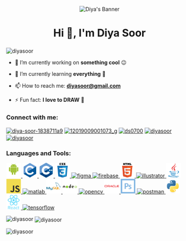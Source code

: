 <p align="center">
<img width="700" height="200" src="https://i.pinimg.com/originals/a0/e4/82/a0e48255ce8d676347e146cacae79998.gif" alt="Diya's Banner">
</p>

<h1 align="center">Hi 👋, I'm Diya Soor</h1>
<h3 align="center"></h3>

<p align="left"> <img src="https://komarev.com/ghpvc/?username=diyasoor&label=Profile%20views&color=0e75b6&style=flat" alt="diyasoor" /> </p>

- 🔭 I’m currently working on **something cool** 😉

- 🌱 I’m currently learning **everything** 🤣

- 📫 How to reach me: **diyasoor@gmail.com**

- ⚡ Fun fact: **I love to DRAW** 🎨

<h3 align="left">Connect with me:</h3>
<p align="left">
<a href="https://linkedin.com/in/diya-soor-1838711a9" target="blank"><img align="center" src="https://raw.githubusercontent.com/rahuldkjain/github-profile-readme-generator/master/src/images/icons/Social/linked-in-alt.svg" alt="diya-soor-1838711a9" height="30" width="40" /></a>
<a href="https://www.hackerrank.com/12019009001073_g" target="blank"><img align="center" src="https://raw.githubusercontent.com/rahuldkjain/github-profile-readme-generator/master/src/images/icons/Social/hackerrank.svg" alt="12019009001073_g" height="30" width="40" /></a>
<a href="https://www.leetcode.com/ds0700" target="blank"><img align="center" src="https://leetcode.com/static/images/LeetCode_logo.png" alt="ds0700" height="43" width="40" /></a>
<a href="https://www.codingninjas.com/codestudio/profile/1f04773b-d74c-4499-9aa7-0e8317d9dbda" target="blank"><img align="center" src="https://t2.gstatic.com/faviconV2?client=SOCIAL&type=FAVICON&fallback_opts=TYPE,SIZE,URL&url=http://www.codingninjas.com&size=16" alt="diyasoor" height="30" width="30" /></a>
<a href="https://auth.geeksforgeeks.org/user/diyasoor" target="blank"><img align="center" src="https://raw.githubusercontent.com/rahuldkjain/github-profile-readme-generator/master/src/images/icons/Social/geeks-for-geeks.svg" alt="diyasoor" height="30" width="40" /></a>
<!--<a href="https://www.codechef.com/users/diyasoor123" target="blank"><img align="center" src="https://cdn.jsdelivr.net/npm/simple-icons@3.1.0/icons/codechef.svg" alt="diyasoor123" height="30" width="40" /></a>-->
</p>


<h3 align="left">Languages and Tools:</h3>

<p align="left"> <a href="https://developer.android.com" target="_blank" rel="noreferrer"> <img src="https://raw.githubusercontent.com/devicons/devicon/master/icons/android/android-original-wordmark.svg" alt="android" width="40" height="40"/> </a> <a href="https://www.cprogramming.com/" target="_blank" rel="noreferrer"> <img src="https://raw.githubusercontent.com/devicons/devicon/master/icons/c/c-original.svg" alt="c" width="40" height="40"/> </a> <a href="https://www.w3schools.com/cpp/" target="_blank" rel="noreferrer"> <img src="https://raw.githubusercontent.com/devicons/devicon/master/icons/cplusplus/cplusplus-original.svg" alt="cplusplus" width="40" height="40"/> </a> <a href="https://www.w3schools.com/css/" target="_blank" rel="noreferrer"> <img src="https://raw.githubusercontent.com/devicons/devicon/master/icons/css3/css3-original-wordmark.svg" alt="css3" width="40" height="40"/> </a> <a href="https://www.figma.com/" target="_blank" rel="noreferrer"> <img src="https://www.vectorlogo.zone/logos/figma/figma-icon.svg" alt="figma" width="40" height="40"/> </a> <a href="https://firebase.google.com/" target="_blank" rel="noreferrer"> <img src="https://www.vectorlogo.zone/logos/firebase/firebase-icon.svg" alt="firebase" width="40" height="40"/> </a> <a href="https://www.w3.org/html/" target="_blank" rel="noreferrer"> <img src="https://raw.githubusercontent.com/devicons/devicon/master/icons/html5/html5-original-wordmark.svg" alt="html5" width="40" height="40"/> </a> <a href="https://www.adobe.com/in/products/illustrator.html" target="_blank" rel="noreferrer"> <img src="https://www.vectorlogo.zone/logos/adobe_illustrator/adobe_illustrator-icon.svg" alt="illustrator" width="40" height="40"/> </a> <a href="https://www.java.com" target="_blank" rel="noreferrer"> <img src="https://raw.githubusercontent.com/devicons/devicon/master/icons/java/java-original.svg" alt="java" width="40" height="40"/> </a> <a href="https://developer.mozilla.org/en-US/docs/Web/JavaScript" target="_blank" rel="noreferrer"> <img src="https://raw.githubusercontent.com/devicons/devicon/master/icons/javascript/javascript-original.svg" alt="javascript" width="40" height="40"/> </a> <a href="https://www.mathworks.com/" target="_blank" rel="noreferrer"> <img src="https://upload.wikimedia.org/wikipedia/commons/2/21/Matlab_Logo.png" alt="matlab" width="40" height="40"/> </a> <a href="https://www.mysql.com/" target="_blank" rel="noreferrer"> <img src="https://raw.githubusercontent.com/devicons/devicon/master/icons/mysql/mysql-original-wordmark.svg" alt="mysql" width="40" height="40"/> </a> <a href="https://nodejs.org" target="_blank" rel="noreferrer"> <img src="https://raw.githubusercontent.com/devicons/devicon/master/icons/nodejs/nodejs-original-wordmark.svg" alt="nodejs" width="40" height="40"/> </a> <a href="https://opencv.org/" target="_blank" rel="noreferrer"> <img src="https://www.vectorlogo.zone/logos/opencv/opencv-icon.svg" alt="opencv" width="40" height="40"/> </a> <a href="https://www.oracle.com/" target="_blank" rel="noreferrer"> <img src="https://raw.githubusercontent.com/devicons/devicon/master/icons/oracle/oracle-original.svg" alt="oracle" width="40" height="40"/> </a> <a href="https://www.photoshop.com/en" target="_blank" rel="noreferrer"> <img src="https://raw.githubusercontent.com/devicons/devicon/master/icons/photoshop/photoshop-line.svg" alt="photoshop" width="40" height="40"/> </a> <a href="https://postman.com" target="_blank" rel="noreferrer"> <img src="https://www.vectorlogo.zone/logos/getpostman/getpostman-icon.svg" alt="postman" width="40" height="40"/> </a> <a href="https://www.python.org" target="_blank" rel="noreferrer"> <img src="https://raw.githubusercontent.com/devicons/devicon/master/icons/python/python-original.svg" alt="python" width="40" height="40"/> </a> <a href="https://reactjs.org/" target="_blank" rel="noreferrer"> <img src="https://raw.githubusercontent.com/devicons/devicon/master/icons/react/react-original-wordmark.svg" alt="react" width="40" height="40"/> </a> <a href="https://www.tensorflow.org" target="_blank" rel="noreferrer"> <img src="https://www.vectorlogo.zone/logos/tensorflow/tensorflow-icon.svg" alt="tensorflow" width="40" height="40"/> </a> </p>

<p><img align="left" src="https://github-readme-stats.vercel.app/api/top-langs?username=diyasoor&show_icons=true&locale=en&layout=compact" alt="diyasoor" /></p>

<p>&nbsp;<img align="center" src="https://github-readme-stats.vercel.app/api?username=diyasoor&show_icons=true&locale=en" alt="diyasoor" /></p>

<p><img align="center" src="https://github-readme-streak-stats.herokuapp.com/?user=diyasoor&" alt="diyasoor" /></p>

